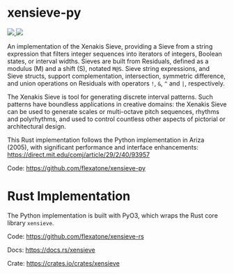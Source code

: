 # xensieve-py


<a href="https://github.com/flexatone/xensieve-py/actions/workflows/ci.yml">
    <img style="display: inline!important" src="https://img.shields.io/github/actions/workflow/status/flexatone/xensieve-py/ci.yml?branch=default&label=CI&logo=Github"></img>
</a>

<a href="https://codecov.io/gh/flexatone/xensieve-py">
    <img style="display: inline!important" src="https://codecov.io/gh/flexatone/xensieve-py/branch/default/graph/badge.svg"></img>
</a>


An implementation of the Xenakis Sieve, providing a Sieve from a string expression that filters integer sequences into iterators of integers, Boolean states, or interval widths. Sieves are built from Residuals, defined as a modulus (M) and a shift (S), notated `M@S`. Sieve string expressions, and Sieve structs, support complementation, intersection, symmetric difference, and union operations on Residuals with operators `!`, `&`, `^` and `|`, respectively.

The Xenakis Sieve is tool for generating discrete interval patterns. Such patterns have boundless applications in creative domains: the Xenakis Sieve can be used to generate scales or multi-octave pitch sequences, rhythms and polyrhythms, and used to control countless other aspects of pictorial or architectural design.

This Rust implementation follows the Python implementation in Ariza (2005), with significant performance and interface enhancements: https://direct.mit.edu/comj/article/29/2/40/93957

Code: https://github.com/flexatone/xensieve-py

<!-- Crate: https://crates.io/crates/xensieve -->


# Rust Implementation

The Python implementation is built with PyO3, which wraps the Rust core library `xensieve`.

Code: https://github.com/flexatone/xensieve-rs

Docs: https://docs.rs/xensieve

Crate: https://crates.io/crates/xensieve
